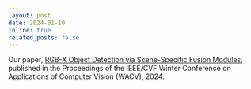 ```yaml
---
layout: post
date: 2024-01-10
inline: true
related_posts: false
---
```


Our paper, [RGB-X Object Detection via Scene-Specific Fusion Modules](https://openaccess.thecvf.com/content/WACV2024/html/Deevi_RGB-X_Object_Detection_via_Scene-Specific_Fusion_Modules_WACV_2024_paper.html), published in the Proceedings of the IEEE/CVF Winter Conference on Applications of Computer Vision (WACV), 2024.
